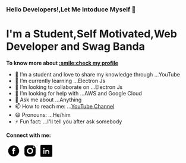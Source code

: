### Hello Developers!,Let Me Intoduce Myself 👋

<h1>I'm a Student,Self Motivated,Web Developer and Swag Banda</h1> 
<p><b>To know more about <a href='https://nikhilmadheshya.github.io/deploy-profile/#/'>:smile:check my profile</a></b></p>

- 🔭 I’m a student and love to share my knowledge through ...YouTube
- 🌱 I’m currently learning ...Electron Js
- 👯 I’m looking to collaborate on ...Electron Js
- 🤔 I’m looking for help with ...AWS and Google Cloud
- 💬 Ask me about ...Anything
- 📫 How to reach me: ...[YouTube Channel](https://www.youtube.com/channel/UCfFvyabq1XPMd6w-5YSA57Q)
- 😄 Pronouns: ...He/him
- ⚡ Fun fact: ...I'll tell you after ask somebody

<p><b>Connect with me:</b></p>

<img src='/images/fb.png' height='40px' width='40px' />

<img src='/images/insta.png' height='40px' width='40px' />

<img src='/images/linkedIn.png' height='40px' width='40px' />   







